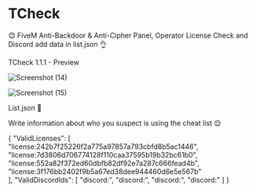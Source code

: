 # TCheck
😊 FiveM Anti-Backdoor &amp; Anti-Cipher Panel, Operator License Check and Discord add data in list.json 👌


TCheck 1.1.1 - Preview

![Screenshot (14)](https://github.com/ThomasW01/TCheck/assets/82104697/3e0c999c-f15f-4596-bcab-921d6f92b2a1)


![Screenshot (15)](https://github.com/ThomasW01/TCheck/assets/82104697/e78d4268-19cc-4e68-ab5a-493b587f6842)


List.json 🙌

Write information about who you suspect is using the cheat list 😌

{
    "ValidLicenses": [
        "license:242b7f25226f2a775a97857a793cbfd8b5ac1446",
        "license:7d3806d706774128f110caa37595b19b32bc61b0",
        "license:552a82f372ed60dbfb82df92e7a287c666fead4b",
        "license:3f176bb2402f9b5a67ed38dee944460d6e5e567b"      
    ],
    "ValidDiscordIds": [
        "discord:",
        "discord:",
        "discord:",
        "discord:"
    ]
}
